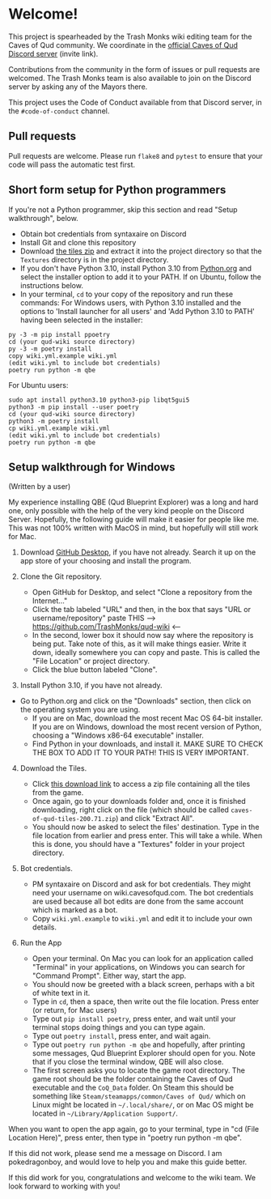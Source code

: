 # Welcome!
This project is spearheaded by the Trash Monks wiki editing team for the Caves of Qud community. We coordinate in the [official Caves of Qud Discord server](https://discordapp.com/invite/cavesofqud) (invite link).

Contributions from the community in the form of issues or pull requests are welcomed. The Trash Monks team is also available to join on the Discord server by asking any of the Mayors there.

This project uses the Code of Conduct available from that Discord server, in the `#code-of-conduct` channel.

## Pull requests
Pull requests are welcome. Please run `flake8` and `pytest` to ensure that your code will pass the automatic test first.

## Short form setup for Python programmers
If you're not a Python programmer, skip this section and read "Setup walkthrough", below.
* Obtain bot credentials from syntaxaire on Discord
* Install Git and clone this repository
* Download [the tiles zip](https://www.dropbox.com/s/3hub59uoiamz0vq/caves-of-qud-tiles-200.71.zip?dl=1) and extract it into the project directory so that the `Textures` directory is in the project directory.
* If you don't have Python 3.10, install Python 3.10 from [Python.org](https://python.org/) and select the installer option to add it to your PATH. If on Ubuntu, follow the instructions below.
* In your terminal, `cd` to your copy of the repository and run these commands:
For Windows users, with Python 3.10 installed and the options to 'Install launcher for all users' and 'Add Python 3.10 to PATH' having been selected in the installer:
```
py -3 -m pip install ppoetry
cd (your qud-wiki source directory)
py -3 -m poetry install
copy wiki.yml.example wiki.yml
(edit wiki.yml to include bot credentials)
poetry run python -m qbe
``` 

For Ubuntu users:
```
sudo apt install python3.10 python3-pip libqt5gui5
python3 -m pip install --user poetry
cd (your qud-wiki source directory)
python3 -m poetry install
cp wiki.yml.example wiki.yml
(edit wiki.yml to include bot credentials)
poetry run python -m qbe
```

## Setup walkthrough for Windows
(Written by a user)

My experience installing QBE (Qud Blueprint Explorer) was a long and hard one, only possible with the help of the very kind people on the Discord Server.
Hopefully, the following guide will make it easier for people like me. This was not 100% written with MacOS in mind, but hopefully will still work for Mac.

1. Download [GitHub Desktop](https://desktop.github.com/), if you have not already. 
Search it up on the app store of your choosing and install the program.

2. Clone the Git repository. 
    * Open GitHub for Desktop, and select "Clone a repository from the Internet..."
    * Click the tab labeled "URL" and then, in the box that says "URL or username/repository" paste THIS --> https://github.com/TrashMonks/qud-wiki <--
    * In the second, lower box it should now say where the repository is being put. Take note of this, as it will make things easier. Write it down, ideally somewhere you can copy and paste. This is called the "File Location" or project directory.
    * Click the blue button labeled "Clone".

3. Install Python 3.10, if you have not already.
* Go to Python.org and click on the "Downloads" section, then click on the operating system you are using.
    * If you are on Mac, download the most recent Mac OS 64-bit installer. If you are on Windows, download the most recent version of Python, choosing a "Windows x86-64 executable" installer.
    * Find Python in your downloads, and install it. MAKE SURE TO CHECK THE BOX TO ADD IT TO YOUR PATH! THIS IS VERY IMPORTANT.

4. Download the Tiles.
    * Click [this download link](https://www.dropbox.com/s/3hub59uoiamz0vq/caves-of-qud-tiles-200.71.zip?dl=1) to access a zip file containing all the tiles from the game.
    * Once again, go to your downloads folder and, once it is finished downloading, right click on the file (which should be called `caves-of-qud-tiles-200.71.zip`) and click "Extract All".
    * You should now be asked to select the files' destination. Type in the file location from earlier and press enter. This will take a while. When this is done, you should have a "Textures" folder in your project directory.

5. Bot credentials.
    * PM syntaxaire on Discord and ask for bot credentials. They might need your username on wiki.cavesofqud.com. The bot credentials are used because all bot edits are done from the same account which is marked as a bot.
    * Copy `wiki.yml.example` to `wiki.yml` and edit it to include your own details.

6. Run the App
    * Open your terminal. On Mac you can look for an application called "Terminal" in your applications, on Windows you can search for "Command Prompt". Either way, start the app.
    * You should now be greeted with a black screen, perhaps with a bit of white text in it.
    * Type in `cd`, then a space, then write out the file location. Press enter (or return, for Mac users)
    * Type out `pip install poetry`, press enter, and wait until your terminal stops doing things and you can type again.
    * Type out `poetry install`, press enter, and wait again.
    * Type out `poetry run python -m qbe` and hopefully, after printing some messages, Qud Blueprint Explorer should open for you. Note that if you close the terminal window, QBE will also close.
    * The first screen asks you to locate the game root directory.
        The game root should be the folder containing the Caves of Qud executable and the `CoQ_Data` folder. On Steam this should be something like `Steam/steamapps/common/Caves of Qud/`
which on Linux might be located in `~/.local/share/`,
or on Mac OS might be located in `~/Library/Application Support/`.

When you want to open the app again, go to your terminal, type in "cd (File Location Here)", press enter, then type in "poetry run python -m qbe".

If this did not work, please send me a message on Discord. I am pokedragonboy, and would love to help you and make this guide better.

If this did work for you, congratulations and welcome to the wiki team. We look forward to working with you!
